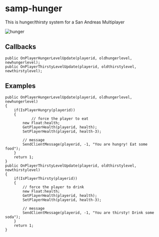 # samp-hunger
This is hunger/thirsty system for a San Andreas Multiplayer

![hunger](https://github.com/user-attachments/assets/5e49b80c-fd4e-4363-9b85-45a171f560de)

## Callbacks
```pawn
public OnPlayerHungerLevelUpdate(playerid, oldhungerlevel, newhungerlevel);
public OnPlayerThirstyLevelUpdate(playerid, oldthirstylevel, newthirstylevel);
```

## Examples
```pawn
public OnPlayerHungerLevelUpdate(playerid, oldhungerlevel, newhungerlevel)
{
	if(IsPlayerHungry(playerid))
	{
	    	// force the player to eat
		new Float:health;
		GetPlayerHealth(playerid, health);
		SetPlayerHealth(playerid, health-3);

		// message
		SendClientMessage(playerid, -1, "You are hungry! Eat some food");
	}
	return 1;
}
public OnPlayerThirstyLevelUpdate(playerid, oldthirstylevel, newthirstylevel)
{
	if(IsPlayerThirsty(playerid))
	{
		// force the player to drink
		new Float:health;
		GetPlayerHealth(playerid, health);
		SetPlayerHealth(playerid, health-3);

		// message
		SendClientMessage(playerid, -1, "You are thirsty! Drink some soda");
	}
	return 1;
}
```
